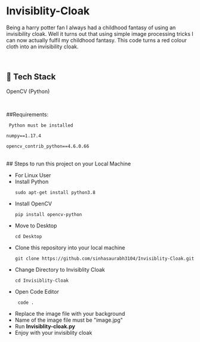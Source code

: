 # Invisiblity-Cloak

Being a harry potter fan I always had a childhood fantasy of using an invisibility cloak. Well it turns out that using simple image processing tricks I can now actually fulfil my childhood fantasy. This code turns a red colour cloth into an invisibility cloak.

<br>

## :abacus:	Tech Stack
OpenCV (Python)

<br>

##Requirements:

` Python must be installed`

` numpy==1.17.4 `

` opencv_contrib_python==4.6.0.66 `

<br>
## Steps to run this project on your Local Machine
<br>

<ul>
  <li> For Linux User </li>
  
  <li> Install Python </li>
  
  ` sudo apt-get install python3.8 `
  
  <li> Install OpenCV </li>
  
  ` pip install opencv-python `
  
   <li> Move to Desktop</li>
  
  ` cd Desktop `

  <li> Clone this repository into your local machine </li>
  
  ` git clone https://github.com/sinhasaurabh3104/Invisiblity-Cloak.git `
  
  
   <li> Change Directory to Invisiblity Cloak</li>
  
  ` cd Invisiblity-Cloak `
  
  <li> Open Code Editor</li>
 
  ` code .`
   
   <li> Replace the image file with your background </li>
   <li> Name of the image file must be "image.jpg" </li>
   <li> Run <strong> Invisiblity-cloak.py </strong> </li>
   <li> Enjoy with your invisiblity cloak</li>
   
   

